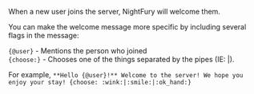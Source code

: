 When a new user joins the server, NightFury will welcome them.

You can make the welcome message more specific by including several flags in the message:

`{@user}` - Mentions the person who joined<br>
`{choose:}` - Chooses one of the things separated by the pipes (IE: |).

For example,
```**Hello {@user}!** Welcome to the server! We hope you enjoy your stay! {choose: :wink:|:smile:|:ok_hand:}```
